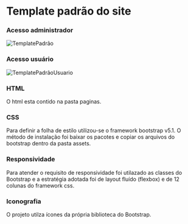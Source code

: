 
# Template padrão do site

### Acesso administrador

![TemplatePadrão](https://user-images.githubusercontent.com/91692537/176712388-b7e46682-6304-465b-bd69-89bead43ae27.png)

### Acesso usuário

![TemplatePadrãoUsuario](https://user-images.githubusercontent.com/91692537/176712836-fc744e3c-becd-4d72-b71d-5dc47f0966a3.png)


### HTML
O html esta contido na pasta paginas.

### CSS
Para definir a folha de estilo utilizou-se o framework bootstrap v5.1. 
O método de instalação foi baixar os pacotes e copiar os arquivos do bootstrap dentro da pasta assets.

### Responsividade
Para atender o requisito de responsividade foi utilazado as classes do Bootstrap e a estratégia adotada foi
de layout fluído (flexbox) e de 12 colunas do framework css.

### Iconografia
O projeto utilza ícones da própria biblioteca do Bootstrap.
